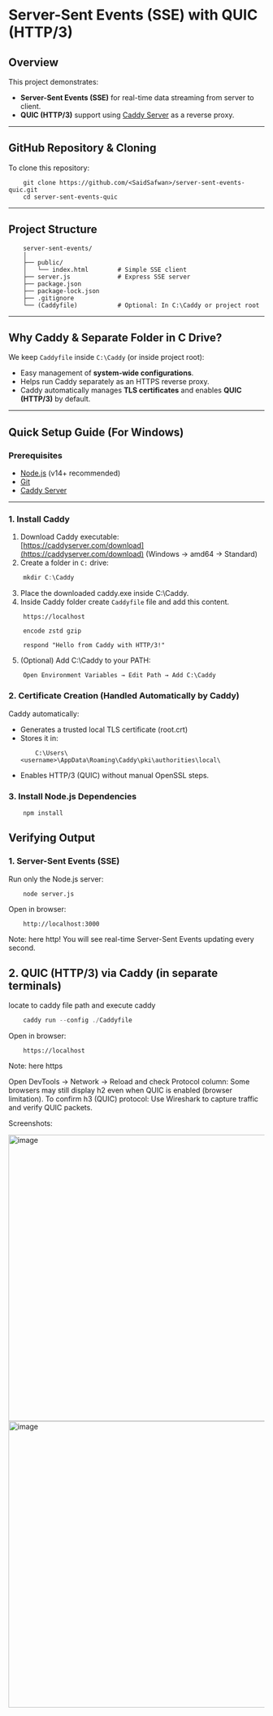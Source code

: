 # Server-Sent Events (SSE) with QUIC (HTTP/3)

## Overview
This project demonstrates:
- **Server-Sent Events (SSE)** for real-time data streaming from server to client.
- **QUIC (HTTP/3)** support using [Caddy Server](https://caddyserver.com/) as a reverse proxy.

---

## GitHub Repository & Cloning
To clone this repository:
```
    git clone https://github.com/<SaidSafwan>/server-sent-events-quic.git
    cd server-sent-events-quic
```
---

## Project Structure
```
    server-sent-events/
    │
    ├── public/
    │   └── index.html        # Simple SSE client
    ├── server.js             # Express SSE server
    ├── package.json
    ├── package-lock.json
    ├── .gitignore
    └── (Caddyfile)           # Optional: In C:\Caddy or project root
```

---

## Why Caddy & Separate Folder in C Drive?
We keep `Caddyfile` inside `C:\Caddy` (or inside project root):
- Easy management of **system-wide configurations**.
- Helps run Caddy separately as an HTTPS reverse proxy.
- Caddy automatically manages **TLS certificates** and enables **QUIC (HTTP/3)** by default.

---

## Quick Setup Guide (For Windows)

### Prerequisites
- [Node.js](https://nodejs.org/) (v14+ recommended)
- [Git](https://git-scm.com/)
- [Caddy Server](https://caddyserver.com/)

---

### 1. Install Caddy
1. Download Caddy executable:  
   [https://caddyserver.com/download](https://caddyserver.com/download) (Windows → amd64 → Standard)
2. Create a folder in `C:` drive:
```powershell
    mkdir C:\Caddy
```
3. Place the downloaded caddy.exe inside C:\Caddy.
4. Inside Caddy folder create `Caddyfile` file and add this content.
```Plaintext
    https://localhost

    encode zstd gzip
    
    respond "Hello from Caddy with HTTP/3!"
```

5. (Optional) Add C:\Caddy to your PATH:
```
    Open Environment Variables → Edit Path → Add C:\Caddy
```

### 2. Certificate Creation (Handled Automatically by Caddy)
Caddy automatically:
- Generates a trusted local TLS certificate (root.crt)
- Stores it in:
  ```
      C:\Users\<username>\AppData\Roaming\Caddy\pki\authorities\local\
  ```
- Enables HTTP/3 (QUIC) without manual OpenSSL steps.

### 3. Install Node.js Dependencies
```
    npm install
```

## Verifying Output
### 1. Server-Sent Events (SSE)
Run only the Node.js server:

```
    node server.js
```
Open in browser:
```
    http://localhost:3000
```
Note: here http!
You will see real-time Server-Sent Events updating every second.

## 2. QUIC (HTTP/3) via Caddy (in separate terminals)
locate to caddy file path and execute caddy
```powershell
    caddy run --config ./Caddyfile
```

Open in browser:
```
    https://localhost
```
Note: here https

Open DevTools → Network → Reload and check Protocol column:
Some browsers may still display h2 even when QUIC is enabled (browser limitation).
To confirm h3 (QUIC) protocol:
Use Wireshark to capture traffic and verify QUIC packets.

Screenshots:

<img width="1365" height="563" alt="image" src="https://github.com/user-attachments/assets/f58e1403-deb7-4d10-8529-cadcb1d9dee4" />


<img width="1365" height="563" alt="image" src="https://github.com/user-attachments/assets/ef833f28-c9c9-45f9-88aa-7293821926ba" />


